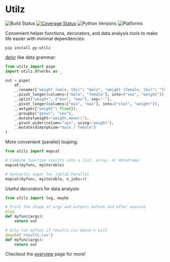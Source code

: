 # Utilz
![Build Status](https://github.com/ejolly/utilz/workflows/Utilz/badge.svg)
[![Coverage Status](https://coveralls.io/repos/github/ejolly/utilz/badge.svg?branch=master)](https://coveralls.io/github/ejolly/utilz?branch=master)
![Python Versions](https://img.shields.io/badge/python-3.7%20%7C%203.8%20%7C%203.9-blue)
![Platforms](https://img.shields.io/badge/platform-linux%20%7C%20osx%20%7C%20win-blue)

Convenient helper functions, decorators, and data analysis tools to make life easier with minimal dependencies:

`pip install py-utilz` 

[dplyr](https://dplyr.tidyverse.org/) like data grammar:


```python
from utilz import pipe
import utilz.dfverbs as _

out = pipe(
    df,
    _.rename({"weight (male, lbs)": "male", "weight (female, lbs)": "female"}),
    _.pivot_longer(columns=["male", "female"], into=("sex", "weight")),
    _.split("weight", ("min", "max"), sep="-"),
    _.pivot_longer(columns=["min", "max"], into=("stat", "weight")),
    _.astype({"weight": float}),
    _.groupby("genus", "sex"),
    _.mutate(weight="weight.mean()"),
    _.pivot_wider(column="sex", using="weight"),
    _.mutate(dimorphism="male / female")
)
```

More convenient (parallel) looping:

```python
from utilz import mapcat

# Combine function results into a list, array, or dataframe
mapcat(myfunc, myiterable) 

# Syntactic sugar for joblib.Parallel
mapcat(myfunc, myiterable, n_jobs=4)
```

Useful decorators for data analysis:

```python
from utilz import log, maybe

# Print the shape of args and outputs before and after execute
@log
def myfunc(args):
    return out

# Only run myfunc if results.csv doesn't eist
@maybe('results.csv')
def myfunc(args):
    return out
```

Checkout the [overview](intro.ipynb) page for more!